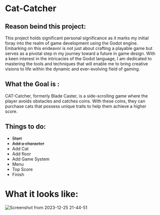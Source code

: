 # Cat-Catcher

## Reason beind this project: 
This project holds significant personal significance as it marks my initial foray into the realm of game development using the Godot engine. Embarking on this endeavor is not just about crafting a playable game but serves as a pivotal step in my journey toward a future in game design. With a keen interest in the intricacies of the Godot language, I am dedicated to mastering the tools and techniques that will enable me to bring creative visions to life within the dynamic and ever-evolving field of gaming.



## What the Goal is :
CAT-Catcher, formerly Blade Caster, is a side-scrolling game where the player avoids obstacles and catches coins. With these coins, they can purchase cats that possess unique traits to help them achieve a higher score.

## Things to do:
- ~~Start~~
- ~~Add a character~~
- Add Cat
- Add floor
- Add Game System
- Menu
- Top Score
- Finish


# What it looks like:
  
![Screenshot from 2023-12-25 21-44-51](https://github.com/lintmash/Cat-Catcher/assets/148910820/0d15b06e-ceda-4a29-91c4-0541b8d20a18)
